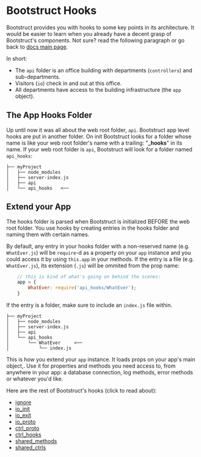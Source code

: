Bootstruct Hooks
================
Bootstruct provides you with hooks to some key points in its architecture. It would be easier to learn when you already have a decent grasp of 
Bootstruct's components. Not sure? read the following paragraph or go back to [docs main page](https://github.com/taitulism/Bootstruct/blob/master/README.md).

In short:  
* The `api` folder is an office building with departments (`controllers`) and sub-departments. 
* Visitors (`io`) check in and out at this office. 
* All departments have access to the building infrastructure (the `app` object).




The App Hooks Folder
--------------------
Up until now it was all about the web root folder, `api`. Bootstruct app level hooks are put in another folder. On init Bootstruct looks for a 
folder whose name is like your web root folder's name with a trailing: "**_hooks**" in its name. If your web root folder is `api`, Bootstruct will 
look for a folder named `api_hooks`:
```
├── myProject
│   ├── node_modules
│   ├── server-index.js
│   ├── api
│   └── api_hooks   <──
```



Extend your App
---------------
The hooks folder is parsed when Bootstruct is initialized BEFORE the web root folder. You use hooks by creating entries in the hooks folder and 
naming them with certain names.

By default, any entry in your hooks folder with a non-reserved name (e.g. `WhatEver.js`) will be `require`-d as a property on 
your `app` instance and you could access it by using `this.app` in your methods. If the entry is a file (e.g. `WhatEver.js`), its 
extension (`.js`) will be ommited from the prop name:
``` js
	// this is kind of what's going on behind the scenes:
	app = {
		WhatEver: require('api_hooks/WhatEver');
	}
```

If the entry is a folder, make sure to include an `index.js` file within.
```
├── myProject
│   ├── node_modules
│   ├── server-index.js
│   ├── api
│   └── api_hooks
│       └── WhatEver     <──
│           └── index.js
```
This is how you extend your `app` instance. It loads props on your app's main object,. Use it for properties and methods you need access to, from anywhere in 
your app: a database connection, log methods, error methods or whatever you'd like.

Here are the rest of Bootstruct's hooks (click to read about):
* [ignore](./Hooks/App%20Hooks/ignore.md)
* [io_init](./Hooks/App%20Hooks/io_init.md)
* [io_exit](./Hooks/App%20Hooks/io_exit.md)
* [io_proto](./Hooks/App%20Hooks/io_proto.md)
* [ctrl_proto](./Hooks/App%20Hooks/ctrl_proto.md)
* [ctrl_hooks](./Hooks/App%20Hooks/ctrl_hooks.md)
* [shared_methods](./Hooks/App%20Hooks/shared_methods.md)
* [shared_ctrls](./Hooks/App%20Hooks/shared_ctrls.md)
